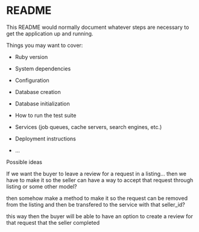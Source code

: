 # README

This README would normally document whatever steps are necessary to get the
application up and running.

Things you may want to cover:

* Ruby version

* System dependencies

* Configuration

* Database creation

* Database initialization

* How to run the test suite

* Services (job queues, cache servers, search engines, etc.)

* Deployment instructions

* ...


Possible ideas

If we want the buyer to leave a review for a request in a listing...
then we have to make it so the seller can have a way to accept that request through listing or some other model?

then somehow make a method to make it so the request can be removed from the listing and then be transfered to the service with that seller_id?

this way then the buyer will be able to have an option to create a review for that request that the seller completed